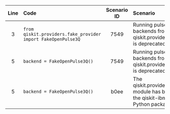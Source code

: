 | Line | Code | Scenario ID | Scenario | Artifact | Refactoring |
| :--: | :--- | :---------: | :------- | :------- | :---------- |
| 3 | `from qiskit.providers.fake_provider import FakeOpenPulse3Q` | 7549 | Running pulse jobs on backends from qiskit.providers.fake_provider is deprecated. | `qiskit.providers.fake_provider.FakeOpenPulse3Q` | `from qiskit_ibm_runtime.fake_provider import FakeOpenPulse3Q` |
| 5 | `backend = FakeOpenPulse3Q()` | 7549 | Running pulse jobs on backends from qiskit.providers.fake_provider is deprecated. | `qiskit.providers.fake_provider.FakeOpenPulse3Q` | `backend = FakeOpenPulse3Q()` (with updated import) |
| 5 | `backend = FakeOpenPulse3Q()` | b0ee | The qiskit.providers.fake_provider module has been migrated to the qiskit-ibm-runtime Python package. | `qiskit.providers.fake_provider` | `from qiskit_ibm_runtime.fake_provider import FakeOpenPulse3Q`